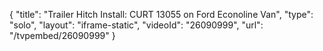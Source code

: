 {
    "title": "Trailer Hitch Install: CURT 13055 on Ford Econoline Van",
    "type": "solo",
    "layout": "iframe-static",
    "videoId": "26090999",
    "url": "\/tvpembed\/26090999"
}